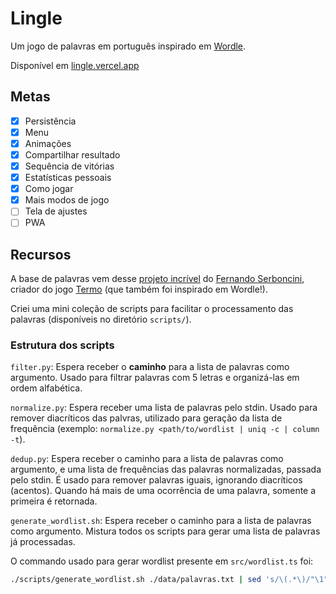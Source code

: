 # Lingle

Um jogo de palavras em português inspirado em [Wordle](https://www.nytimes.com/games/wordle/index.html).

Disponível em [lingle.vercel.app](https://lingle.vercel.app)

## Metas

- [x] Persistência
- [x] Menu
- [x] Animações
- [x] Compartilhar resultado
- [x] Sequência de vitórias
- [x] Estatísticas pessoais
- [x] Como jogar
- [x] Mais modos de jogo
- [ ] Tela de ajustes
- [ ] PWA

## Recursos

A base de palavras vem desse [projeto incrível](https://github.com/fserb/pt-br) do [Fernando Serboncini](https://fserb.com/), criador do jogo [Termo](https://term.ooo) (que também foi inspirado em Wordle!).

Criei uma mini coleção de scripts para facilitar o processamento das palavras (disponíveis no diretório `scripts/`).

### Estrutura dos scripts

`filter.py`: Espera receber o **caminho** para a lista de palavras como argumento. Usado para filtrar palavras com 5 letras e organizá-las em ordem alfabética.

`normalize.py`: Espera receber uma lista de palavras pelo stdin. Usado para remover diacríticos das palvras, utilizado para geração da lista de frequência (exemplo: `normalize.py <path/to/wordlist | uniq -c | column -t`).

`dedup.py`: Espera receber o caminho para a lista de palavras como argumento, e uma lista de frequências das palavras normalizadas, passada pelo stdin. É usado para remover palavras iguais, ignorando diacríticos (acentos). Quando há mais de uma ocorrência de uma palavra, somente a primeira é retornada.

`generate_wordlist.sh`: Espera receber o caminho para a lista de palavras como argumento. Mistura todos os scripts para gerar uma lista de palavras já processadas.

O commando usado para gerar wordlist presente em `src/wordlist.ts` foi:

```sh
./scripts/generate_wordlist.sh ./data/palavras.txt | sed 's/\(.*\)/"\1",/'
```
